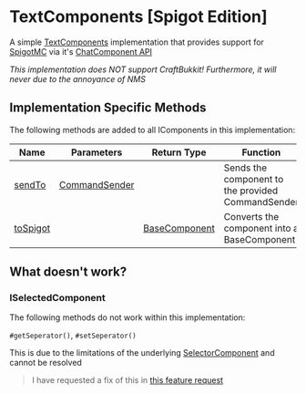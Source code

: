 # TextComponents [Spigot Edition]

A simple [TextComponents](https://github.com/TubMC/TextComponents) implementation that provides support for [SpigotMC](https://hub.spigotmc.org/) via it's [ChatComponent API](https://www.spigotmc.org/wiki/the-chat-component-api/)

*This implementation does NOT support CraftBukkit! Furthermore, it will never due to the annoyance of NMS*

## Implementation Specific Methods

The following methods are added to all IComponents in this implementation:

| Name     | Parameters    | Return Type   | Function                                          |
|----------|---------------|---------------|---------------------------------------------------|
| [sendTo](https://github.com/TubMC/TextComponents-Spigot/blob/master/src/main/java/com/tubmc/text/ImplementationSpecificComponentMethods.java#L35)   | [CommandSender](https://github.com/Bukkit/Bukkit/blob/master/src/main/java/org/bukkit/command/CommandSender.java) |               | Sends the component to the provided CommandSender |
| [toSpigot](https://github.com/TubMC/TextComponents-Spigot/blob/master/src/main/java/com/tubmc/text/ImplementationSpecificComponentMethods.java#L39) |               | [BaseComponent](https://github.com/SpigotMC/BungeeCord/blob/master/chat/src/main/java/net/md_5/bungee/api/chat/BaseComponent.java) | Converts the component into a BaseComponent       |

## What doesn't work?

### ISelectedComponent

The following methods do not work within this implementation:

`#getSeperator()`, `#setSeperator()`

This is due to the limitations of the underlying [SelectorComponent](https://github.com/SpigotMC/BungeeCord/blob/master/chat/src/main/java/net/md_5/bungee/api/chat/SelectorComponent.java) and cannot be resolved

> I have requested a fix of this in [this feature request](https://github.com/SpigotMC/BungeeCord/issues/3512)